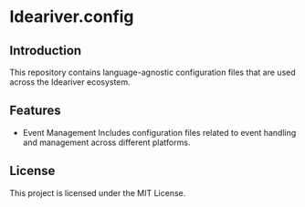 # Ideariver.config
## Introduction
This repository contains language-agnostic configuration files that are used across the Ideariver ecosystem.

## Features
- Event Management
Includes configuration files related to event handling and management across different platforms.

## License
This project is licensed under the MIT License.